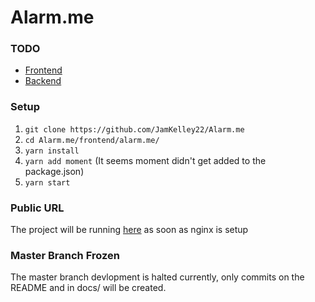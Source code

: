 # Alarm.me

### TODO
- [Frontend](frontend/alarm.me/README.md)
- [Backend](backend/README.md)

### Setup 
1. `git clone https://github.com/JamKelley22/Alarm.me`
2. `cd Alarm.me/frontend/alarm.me/`
3. `yarn install`
4. `yarn add moment` (It seems moment didn't get added to the package.json)
4. `yarn start`

### Public URL
The project will be running [here](http://alarm.jamkelley.com/) as soon as nginx is setup

### Master Branch Frozen
The master branch devlopment is halted currently, only commits on the README and in docs/ will be created.
